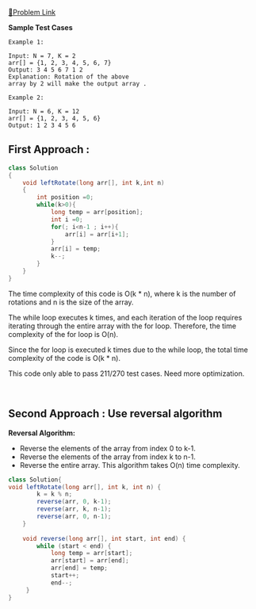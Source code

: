 [📍Problem Link](https://practice.geeksforgeeks.org/problems/quick-left-rotation3806/1?utm_source=youtube&utm_medium=collab_striver_ytdescription&utm_campaign=quick-left-rotation)

**Sample Test Cases**
```
Example 1:

Input: N = 7, K = 2
arr[] = {1, 2, 3, 4, 5, 6, 7}
Output: 3 4 5 6 7 1 2
Explanation: Rotation of the above 
array by 2 will make the output array .

Example 2:

Input: N = 6, K = 12
arr[] = {1, 2, 3, 4, 5, 6}
Output: 1 2 3 4 5 6
```

## First Approach : 

```java
class Solution
{
    void leftRotate(long arr[], int k,int n)
    {
        int position =0;
        while(k>0){
            long temp = arr[position];
            int i =0;
            for(; i<n-1 ; i++){
                arr[i] = arr[i+1];
            }
            arr[i] = temp;
            k--;
        }
    }
}
```

The time complexity of this code is O(k * n), where k is the number of rotations and n is the size of the array.

The while loop executes k times, and each iteration of the loop requires iterating through the entire array with the for loop. Therefore, the time complexity of the for loop is O(n).

Since the for loop is executed k times due to the while loop, the total time complexity of the code is O(k * n).

This code only able to pass 211/270 test cases. Need more optimization.

<br>

## Second Approach : Use reversal algorithm

**Reversal Algorithm:**

* Reverse the elements of the array from index 0 to k-1.
* Reverse the elements of the array from index k to n-1.
* Reverse the entire array.
This algorithm takes O(n) time complexity.

```java
class Solution{
void leftRotate(long arr[], int k, int n) {
        k = k % n;
        reverse(arr, 0, k-1);
        reverse(arr, k, n-1);
        reverse(arr, 0, n-1);
    }
    
    void reverse(long arr[], int start, int end) {
        while (start < end) {
            long temp = arr[start];
            arr[start] = arr[end];
            arr[end] = temp;
            start++;
            end--;
     }
}
```
